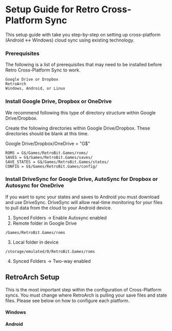 # Setup Guide for Retro Cross-Platform Sync
This setup guide with take you step-by-step on setting up cross-platform (Android <-> Windows) cloud sync using existing technology.

### Prerequisites
The following is a list of prerequisites that may need to be installed before Retro Cross-Platform Sync to work.
```
Google Drive or Dropbox
RetroArch
Windows, Android, or Linux
```

### Install Google Drive, Dropbox or OneDrive
We recommend following this type of directory structure within Google Drive/Dropbox.

Create the following directories within Google Drive/Dropbox. These directories should be blank at this time.

Google Drive/Dropbox/OneDrive = "G$"

```
ROMS = G$/Games/RetroBit.Games/roms/
SAVES = G$/Games/RetroBit.Games/saves/
SAVE_STATES = G$/Games/RetroBit.Games/states/
CONFIG = G$/Games/RetroBit.Games/config/
```

### Install DriveSync for Google Drive, AutoSync for Dropbox or Autosync for OneDrive
If you want to sync your states and saves to Android you must download and use DriveSync. DriveSync will allow real-time monitoring for your files to pull data from the cloud to your Android device.

1. Synced Folders -> Enable Autosync enabled
2. Remote folder in Google Drive
```
/Games/RetroBit.Games/roms
```
3. Local folder in device
```
/storage/emulated/0/RetroBit.Games/roms
```
4. Synced Folders -> Two-way enabled
## RetroArch Setup
This is the most important step within the configuration of Cross-Platform syncs. You must change where RetroArch is pulling your save files and state files. Please see below on how to configure each platform.

#### Windows

#### Android
